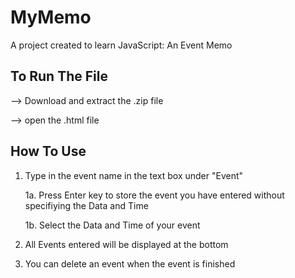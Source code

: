 # MyMemo
A project created to learn JavaScript: An Event Memo

## To Run The File
--> Download and extract the .zip file

--> open the .html file 

## How To Use

1. Type in the event name in the text box under "Event" 

	1a. Press Enter key to store the event you have entered without specifiying the Data and Time
	
	1b. Select the Data and Time of your event
	
2. All Events entered will be displayed at the bottom
3. You can delete an event when the event is finished 

  
  




